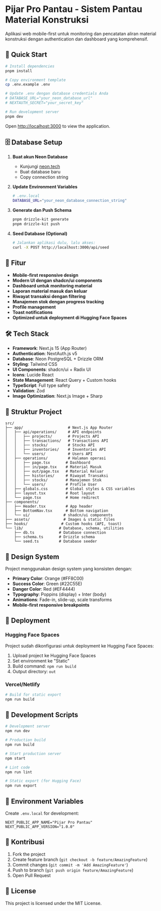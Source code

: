 # Pijar Pro Pantau - Sistem Pantau Material Konstruksi

Aplikasi web mobile-first untuk monitoring dan pencatatan aliran material konstruksi dengan authentication dan dashboard yang komprehensif.

## 🚀 Quick Start

```bash
# Install dependencies
pnpm install

# Copy environment template
cp .env.example .env

# Update .env dengan database credentials Anda
# DATABASE_URL="your_neon_database_url"
# NEXTAUTH_SECRET="your_secret_key"

# Run development server
pnpm dev
```

Open [http://localhost:3000](http://localhost:3000) to view the application.

## 🗄️ Database Setup

1. **Buat akun Neon Database**
   - Kunjungi [neon.tech](https://neon.tech)
   - Buat database baru
   - Copy connection string

2. **Update Environment Variables**
   ```bash
   # .env.local
   DATABASE_URL="your_neon_database_connection_string"
   ```

3. **Generate dan Push Schema**
   ```bash
   pnpm drizzle-kit generate
   pnpm drizzle-kit push
   ```

4. **Seed Database (Optional)**
   ```bash
   # Jalankan aplikasi dulu, lalu akses:
   curl -X POST http://localhost:3000/api/seed
   ```

## 📱 Fitur

- **Mobile-first responsive design**
- **Modern UI dengan shadcn/ui components**
- **Dashboard untuk monitoring material**
- **Laporan material masuk dan keluar**
- **Riwayat transaksi dengan filtering**
- **Manajemen stok dengan progress tracking**
- **Profile management**
- **Toast notifications**
- **Optimized untuk deployment di Hugging Face Spaces**

## 🛠️ Tech Stack

- **Framework**: Next.js 15 (App Router)
- **Authentication**: NextAuth.js v5
- **Database**: Neon PostgreSQL + Drizzle ORM
- **Styling**: Tailwind CSS
- **UI Components**: shadcn/ui + Radix UI
- **Icons**: Lucide React
- **State Management**: React Query + Custom hooks
- **TypeScript**: Full type safety
- **Validation**: Zod
- **Image Optimization**: Next.js Image + Sharp

## 📁 Struktur Project

```
src/
├── app/                    # Next.js App Router
│   ├── api/operations/     # API endpoints
│   │   ├── projects/       # Projects API
│   │   ├── transactions/   # Transactions API
│   │   ├── stocks/         # Stocks API
│   │   ├── inventories/    # Inventories API
│   │   └── users/          # Users API
│   ├── operations/         # Halaman operasi
│   │   ├── page.tsx       # Dashboard
│   │   ├── in/page.tsx    # Material Masuk
│   │   ├── out/page.tsx   # Material Keluar
│   │   ├── histories/     # Riwayat Transaksi
│   │   ├── stocks/        # Manajemen Stok
│   │   └── users/         # Profile User
│   ├── globals.css        # Global styles & CSS variables
│   ├── layout.tsx         # Root layout
│   └── page.tsx           # Home redirect
├── components/
│   ├── Header.tsx         # App header
│   ├── BottomNav.tsx      # Bottom navigation
│   └── ui/               # shadcn/ui components
├── assets/               # Images & static files
├── hooks/               # Custom hooks (API, toast)
└── lib/                # Database, schema, utilities
    ├── db.ts           # Database connection
    ├── schema.ts       # Drizzle schema
    └── seed.ts         # Database seeder
```

## 🎨 Design System

Project menggunakan design system yang konsisten dengan:
- **Primary Color**: Orange (#FF8C00)
- **Success Color**: Green (#22C55E) 
- **Danger Color**: Red (#EF4444)
- **Typography**: Poppins (display) + Inter (body)
- **Animations**: Fade-in, slide-up, scale transforms
- **Mobile-first responsive breakpoints**

## 🚀 Deployment

### Hugging Face Spaces
Project sudah dikonfigurasi untuk deployment ke Hugging Face Spaces:

1. Upload project ke Hugging Face Spaces
2. Set environment ke "Static"
3. Build command: `npm run build`
4. Output directory: `out`

### Vercel/Netlify
```bash
# Build for static export
npm run build
```

## 📝 Development Scripts

```bash
# Development server
npm run dev

# Production build
npm run build

# Start production server
npm start

# Lint code
npm run lint

# Static export (for Hugging Face)
npm run export
```

## 🔧 Environment Variables

Create `.env.local` for development:
```env
NEXT_PUBLIC_APP_NAME="Pijar Pro Pantau"
NEXT_PUBLIC_APP_VERSION="1.0.0"
```

## 🤝 Kontribusi

1. Fork the project
2. Create feature branch (`git checkout -b feature/AmazingFeature`)
3. Commit changes (`git commit -m 'Add AmazingFeature'`)
4. Push to branch (`git push origin feature/AmazingFeature`)
5. Open Pull Request

## 📄 License

This project is licensed under the MIT License.